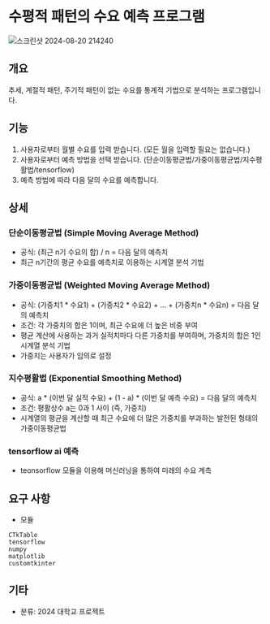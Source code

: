 # 수평적 패턴의 수요 예측 프로그램
![스크린샷 2024-08-20 214240](https://github.com/user-attachments/assets/b6c5f7f2-6eeb-46e3-8b1e-5e0a9b160caf)

## 개요
추세, 계절적 패턴, 주기적 패턴이 없는 수요를 통계적 기법으로 분석하는 프로그램입니다.

## 기능
1. 사용자로부터 월별 수요를 입력 받습니다. (모든 월을 입력할 필요는 없습니다.)
2. 사용자로부터 예측 방법을 선택 받습니다. (단순이동평균법/가중이동평균법/지수평활법/tensorflow)
3. 예측 방법에 따라 다음 달의 수요를 예측합니다.

## 상세
### 단순이동평균법 (Simple Moving Average Method)
- 공식: (최근 n기 수요의 합) / n = 다음 달의 예측치
- 최근 n기간의 평균 수요를 예측치로 이용하는 시계열 분석 기법

### 가중이동평균법 (Weighted Moving Average Method)
- 공식: (가중치1 * 수요1) + (가중치2 * 수요2) + ... + (가중치n * 수요n) = 다음 달의 예측치
- 조건: 각 가중치의 합은 1이며, 최근 수요에 더 높은 비중 부여
- 평균 계산에 사용하는 과거 실적치마다 다른 가중치를 부여하며, 가중치의 합은 1인 시계열 분석 기법
- 가중치는 사용자가 임의로 설정

### 지수평활법 (Exponential Smoothing Method)
- 공식: a * (이번 달 실적 수요) + (1 - a) * (이번 달 예측 수요) = 다음 달의 예측치
- 조건: 평활상수 a는 0과 1 사이 (즉, 가중치)
- 시계열의 평균을 계산할 때 최근 수요에 더 많은 가중치를 부과하는 발전된 형태의 가중이동평균법
### tensorflow ai 예측
- teonsorflow 모듈을 이용해 머신러닝을 통하여 미래의 수요 계측

## 요구 사항
- 모듈
```
CTkTable
tensorflow
numpy
matplotlib
customtkinter
```

## 기타
- 분류: 2024 대학교 프로젝트